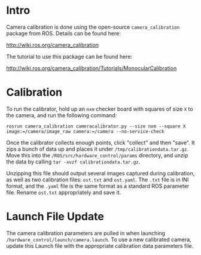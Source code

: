 # Intro

Camera calibration is done using the open-source `camera_calibration` package from ROS. Details can be found here:

http://wiki.ros.org/camera_calibration

The tutorial to use this package can be found here:

http://wiki.ros.org/camera_calibration/Tutorials/MonocularCalibration

# Calibration

To run the calibrator, hold up an `nxm` checker board with squares of size `X` to the camera, and run the following command:

`rosrun camera_calibration cameracalibrator.py --size nxm --square X image:=/camera/image_raw camera:=/camera --no-service-check`

Once the calibrator collects enough points, click "collect" and then "save". It zips a bunch of data up and places it under `/tmp/calibrationdata.tar.gz`. Move this into the `/ROS/src/hardware_control/params` directory, and unzip the data by calling `tar -xvzf calibrationdata.tar.gz`.

Unzipping this file should output several images captured during calibration, as well as two calibration files: `ost.txt` and `ost.yaml`. The `.txt` file is in INI format, and the `.yaml` file is the same format as a standard ROS parameter file. Rename `ost.txt` appropriately and save it.

# Launch File Update

The camera calibration parameters are pulled in when launching `/hardware_control/launch/camera.launch`. To use a new calibrated camera, update this Launch file with the appropriate calibration data parameters file.
